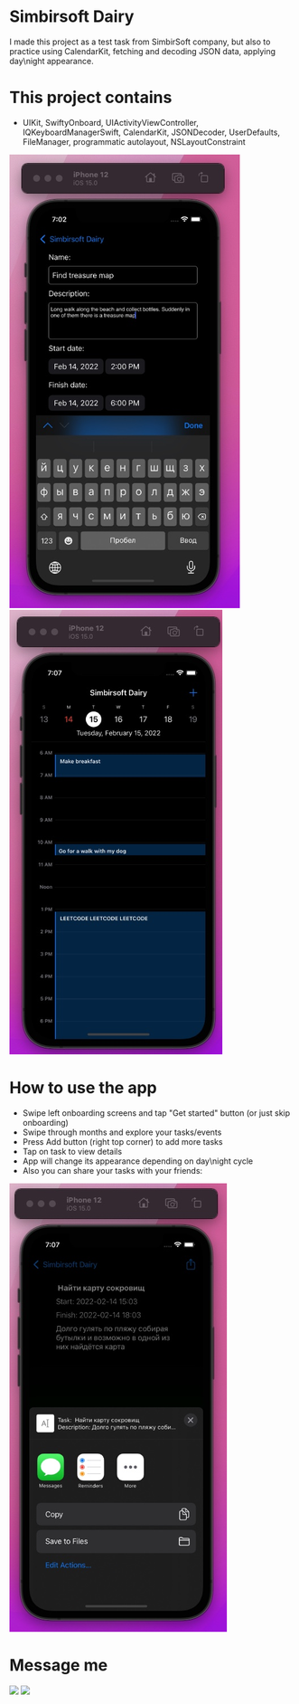 # Simbirsoft Dairy

I made this project as a test task from SimbirSoft company, but also to practice using CalendarKit, fetching and decoding JSON data, applying day\night appearance.

# This project contains

* UIKit, SwiftyOnboard, UIActivityViewController, IQKeyboardManagerSwift, CalendarKit, JSONDecoder, UserDefaults, FileManager, programmatic autolayout, NSLayoutConstraint

![Simbirsoft Dairy](https://github.com/NickSagan/Simbirsoft-Dairy/blob/86d31e6801697089e3e7ca01fbc56a677e9fdff6/0.jpg?raw=true)
![Simbirsoft Dairy](https://github.com/NickSagan/Simbirsoft-Dairy/blob/86d31e6801697089e3e7ca01fbc56a677e9fdff6/1.jpg?raw=true)

# How to use the app

* Swipe left onboarding screens and tap "Get started" button (or just skip onboarding)
* Swipe through months and explore your tasks/events
* Press Add button (right top corner) to add more tasks
* Tap on task to view details
* App will change its appearance depending on day\night cycle
* Also you can share your tasks with your friends:

![Simbirsoft Dairy](https://github.com/NickSagan/Simbirsoft-Dairy/blob/86d31e6801697089e3e7ca01fbc56a677e9fdff6/2.jpg?raw=true)

# Message me
[![](https://upload.wikimedia.org/wikipedia/commons/thumb/8/82/Telegram_logo.svg/64px-Telegram_logo.svg.png)](https://t.me/NickSagan)
[![](https://upload.wikimedia.org/wikipedia/commons/thumb/c/ca/LinkedIn_logo_initials.png/64px-LinkedIn_logo_initials.png)](https://www.linkedin.com/in/nicksagan/)
